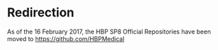 # Redirection

As of the 16 February 2017, the HBP SP8 Official Repositories have been moved to https://github.com/HBPMedical

